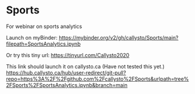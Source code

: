 # Sports
For webinar on sports analytics

Launch on myBinder: 
https://mybinder.org/v2/gh/callysto/Sports/main?filepath=SportsAnalytics.ipynb

Or try this tiny url:  https://tinyurl.com/Callysto2020

This link should launch it on callysto.ca (Have not tested this yet.)
https://hub.callysto.ca/hub/user-redirect/git-pull?repo=https%3A%2F%2Fgithub.com%2Fcallysto%2FSports&urlpath=tree%2FSports%2FSportsAnalytics.ipynb&branch=main

